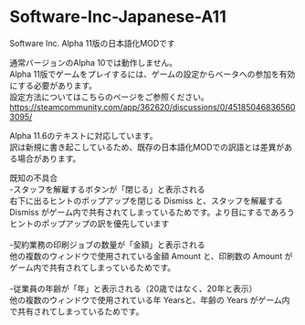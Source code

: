# Software-Inc-Japanese-A11

Software Inc. Alpha 11版の日本語化MODです

通常バージョンのAlpha 10では動作しません。<br>
Alpha 11版でゲームをプレイするには、ゲームの設定からベータへの参加を有効にする必要があります。<br>
設定方法についてはこちらのページをご参照ください。
https://steamcommunity.com/app/362620/discussions/0/451850468365603095/

Alpha 11.6のテキストに対応しています。<br>
訳は新規に書き起こしているため、既存の日本語化MODでの訳語とは差異がある場合があります。

既知の不具合<br>
-スタッフを解雇するボタンが「閉じる」と表示される<br>
  右下に出るヒントのポップアップを閉じる Dismiss と、スタッフを解雇する Dismiss がゲーム内で共有されてしまっているためです。より目にするであろうヒントのポップアップの訳を優先しています<br>
<br>
-契約業務の印刷ジョブの数量が「金額」と表示される<br>
  他の複数のウィンドウで使用されている金額 Amount と、印刷数の Amount がゲーム内で共有されてしまっているためです。<br>
<br>
-従業員の年齢が「年」と表示される（20歳ではなく、20年と表示）<br>
  他の複数のウィンドウで使用されている年 Yearsと、年齢の Years がゲーム内で共有されてしまっているためです。<br>
